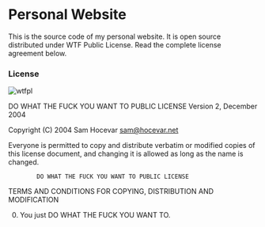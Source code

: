 Personal Website
============

This is the source code of my personal website. It is open source distributed under WTF Public License. Read the complete license agreement below.


### License
![wtfpl]("http://www.wtfpl.net/wp-content/uploads/2012/12/wtfpl-badge-4.png")


 DO WHAT THE FUCK YOU WANT TO PUBLIC LICENSE 
                    Version 2, December 2004 

 Copyright (C) 2004 Sam Hocevar <sam@hocevar.net> 

 Everyone is permitted to copy and distribute verbatim or modified 
 copies of this license document, and changing it is allowed as long 
 as the name is changed. 

            DO WHAT THE FUCK YOU WANT TO PUBLIC LICENSE 
   TERMS AND CONDITIONS FOR COPYING, DISTRIBUTION AND MODIFICATION 

  0. You just DO WHAT THE FUCK YOU WANT TO.
